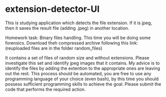 # extension-detector-UI
 This is studying application which detects the file extension. If it is jpeg, then it saves the result file (adding .jpeg) in another location.
 
Homework task: Binary files handling.
This time you will be doing some forensics.
Download theh compressed archive following this link: (reuploaded files are in the folder random_files)

It contains a set of files of random size and without extensions. Please investigate this set and identify jpeg images that it contains. My advice is to identify the files by adding the extention to the appropriate ones are leaving out the rest.
This process should be automated, you are free to use any programming language of your choice (even bash), by this time you should possess sufficient programming skills to achieve the goal.
Please submit the code that performs the required action.
